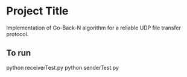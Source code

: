 # Project Title

Implementation of Go-Back-N algorithm for a reliable UDP file transfer protocol.

## To run

python receiverTest.py
python senderTest.py <ip-of-receiver> <window-size> <timeout-interval> <file-to-send>